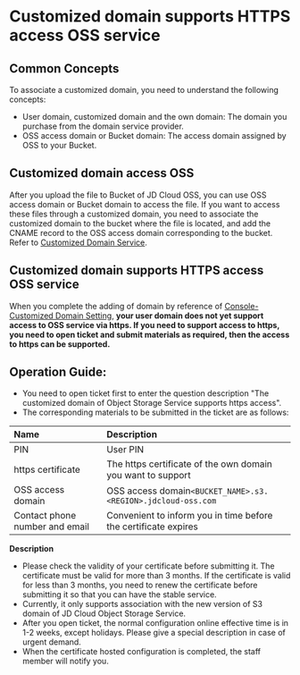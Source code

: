 # Customized domain supports HTTPS access OSS service

## Common Concepts
To associate a customized domain, you need to understand the following concepts:

- User domain, customized domain and the own domain: The domain you purchase from the domain service provider.
- OSS access domain or Bucket domain: The access domain assigned by OSS to your Bucket.

## Customized domain access OSS

After you upload the file to Bucket of JD Cloud OSS, you can use OSS access domain or Bucket domain to access the file. If you want to access these files through a customized domain, you need to associate the customized domain to the bucket where the file is located, and add the CNAME record to the OSS access domain corresponding to the bucket. Refer to [Customized Domain Service](../Operation-Guide/Manage-Bucket/Set-Custom-Domain-Name-2.md).

## Customized domain supports HTTPS access OSS service

When you complete the adding of domain by reference of [Console-Customized Domain Setting](../Operation-Guide/Manage-Bucket/Set-Custom-Domain-Name-2.md),
**your user domain does not yet support access to OSS service via https. If you need to support access to https, you need to open ticket and submit materials as required, then the access to https can be supported.**

## Operation Guide:

* You need to open ticket first to enter the question description "The customized domain of Object Storage Service supports https access".
* The corresponding materials to be submitted in the ticket are as follows:

|Name                | Description                | 
| :------------------- | :-----------|
|   PIN  |User PIN | 
|  https certificate               | The https certificate of the own domain you want to support   | 
| OSS access domain            | OSS access domain```<BUCKET_NAME>.s3.<REGION>.jdcloud-oss.com ```  | 
| Contact phone number and email        |  Convenient to inform you in time before the certificate expires   |  

**Description**

* Please check the validity of your certificate before submitting it. The certificate must be valid for more than 3 months. If the certificate is valid for less than 3 months, you need to renew the certificate before submitting it so that you can have the stable service.
* Currently, it only supports association with the new version of S3 domain of JD Cloud Object Storage Service.
* After you open ticket, the normal configuration online effective time is in 1-2 weeks, except holidays. Please give a special description in case of urgent demand.
* When the certificate hosted configuration is completed, the staff member will notify you.




